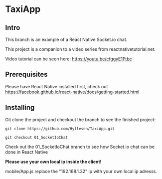 # TaxiApp 

## Intro 

This branch is an example of a React Native Socket.io chat.

This project is a companion to a video series from reactnativetutorial.net.

Video tutorial can be seen here: https://youtu.be/cfggyE1Ptbc

## Prerequisites

Please have React Native installed first, check out https://facebook.github.io/react-native/docs/getting-started.html

## Installing

Git clone the project and checkout the branch to see the finished project:

``git clone https://github.com/Hyllesen/TaxiApp.git``

``git checkout 01_SocketIoChat``

Check out the 01_SocketIoChat branch to see how Socket.io chat can be done in React Native

**Please use your own local ip inside the client!** 

mobile/App.js replace the "192.168.1.32" ip with your own local ip adresss.
